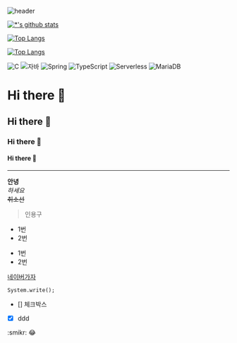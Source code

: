 ![header](https://capsule-render.vercel.app/api?type=wave&color=cccccc&height=300&section=header&text=최강%20특강&fontSize=90)

[![*'s github stats](https://github-readme-stats.vercel.app/api?username=kj-shin2)](https://github.com/kj-shin2)

[![Top Langs](https://github-readme-stats.vercel.app/api/top-langs/?username=kj-shin2)](https://github.com/kj-shin2/github-readme-stats)

[![Top Langs](https://github-readme-stats.vercel.app/api/top-langs/?username=kj-shin2&layout=compact)](https://github.com/kj-shin2/github-readme-stats)

![C](https://img.shields.io/badge/-C-123456?style=flat-square&logo=C&logoColor=black)
![자바](https://img.shields.io/badge/-자바-007396?style=flat&logo=Java&logoColor=ffffff)
![Spring](https://img.shields.io/badge/-Spring-6DB33F?style=for-the-badge&logo=Spring&logoColor=white)
![TypeScript](https://img.shields.io/badge/-TypeScript-3178C6?style=flat-square&logo=TypeScript&logoColor=white)
![Serverless](https://img.shields.io/badge/-Serverless-FD5750?style=flat-square&logo=Serverless&logoColor=magenta)
![MariaDB](https://img.shields.io/badge/-MariaDB-1F305F?style=flat-square&logo=mariadb&logoColor=white)

# Hi there 👋
## Hi there 👋
### Hi there 👋
#### Hi there 👋
---

**안녕**<br>
*하세요*<br>
~~취소선~~<br>

>인용구
* 1번
* 2번
- 1번
- 2번

[네이버가자](http://www.naver.com)

```
System.write();
```

- [] 체크박스
- [x] ddd

:smikr:
:joy:


